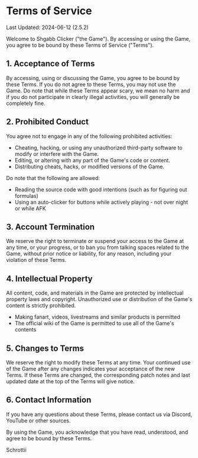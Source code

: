 # Terms of Service

Last Updated: 2024-06-12 (2.5.2)

Welcome to Shgabb Clicker ("the Game"). By accessing or using the Game, you agree to be bound by these Terms of Service ("Terms").

## 1. Acceptance of Terms
By accessing, using or discussing the Game, you agree to be bound by these Terms. If you do not agree to these Terms, you may not use the Game. Do note that while these Terms appear scary, we mean no harm and if you do not participate in clearly illegal activities, you will generally be completely fine.

## 2. Prohibited Conduct
You agree not to engage in any of the following prohibited activities:
- Cheating, hacking, or using any unauthorized third-party software to modify or interfere with the Game.
- Editing, or altering with any part of the Game's code or content.
- Distributing cheats, hacks, or modified versions of the Game.

Do note that the following are allowed:
- Reading the source code with good intentions (such as for figuring out formulas)
- Using an auto-clicker for buttons while actively playing - not over night or while AFK

## 3. Account Termination
We reserve the right to terminate or suspend your access to the Game at any time, or your progress, or to ban you from talking spaces related to the Game, without prior notice or liability, for any reason, including your violation of these Terms.

## 4. Intellectual Property
All content, code, and materials in the Game are protected by intellectual property laws and copyright. Unauthorized use or distribution of the Game's content is strictly prohibited.
- Making fanart, videos, livestreams and similar products is permitted
- The official wiki of the Game is permitted to use all of the Game's contents

## 5. Changes to Terms
We reserve the right to modify these Terms at any time. Your continued use of the Game after any changes indicates your acceptance of the new Terms. If these Terms are changed, the corresponding patch notes and last updated date at the top of the Terms will give notice.

## 6. Contact Information
If you have any questions about these Terms, please contact us via Discord, YouTube or other sources.

By using the Game, you acknowledge that you have read, understood, and agree to be bound by these Terms.

Schrottii